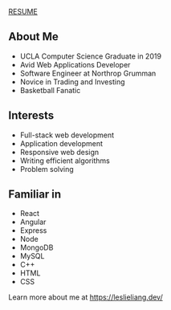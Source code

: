 [RESUME](https://leslieliang.dev/static/media/resume.71c95283.pdf)

## About Me
* UCLA Computer Science Graduate in 2019
* Avid Web Applications Developer
* Software Engineer at Northrop Grumman
* Novice in Trading and Investing
* Basketball Fanatic

## Interests
* Full-stack web development
* Application development
* Responsive web design
* Writing efficient algorithms
* Problem solving

## Familiar in
* React
* Angular
* Express
* Node
* MongoDB
* MySQL
* C++
* HTML
* CSS

Learn more about me at https://leslieliang.dev/
